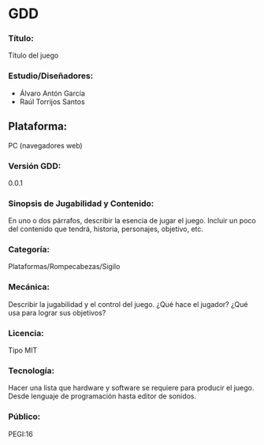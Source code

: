 # GDD
### Título: 
Título del juego
### Estudio/Diseñadores:  
* Álvaro Antón García
* Raúl Torrijos Santos
## Plataforma: 
PC (navegadores web)
### Versión GDD: 
0.0.1
### Sinopsis de Jugabilidad y Contenido: 
En uno o dos párrafos, describir la esencia de jugar el juego. Incluir un poco del contenido que tendrá, historia, personajes, objetivo, etc.
### Categoría: 
Plataformas/Rompecabezas/Sigilo 
### Mecánica: 
Describir la jugabilidad y el control del juego. ¿Qué hace el jugador? ¿Qué usa para lograr sus objetivos?
### Licencia:
Tipo MIT
### Tecnología: 
Hacer una lista que hardware y software se requiere para producir el juego. Desde lenguaje de programación hasta editor de sonidos.
### Público: 
PEGI:16
